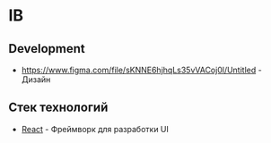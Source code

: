 # IB

## Development

- https://www.figma.com/file/sKNNE6hjhqLs35vVACoj0l/Untitled - Дизайн

## Стек технологий

- [React](https://https://reactjs.org/) - Фреймворк для разработки UI
